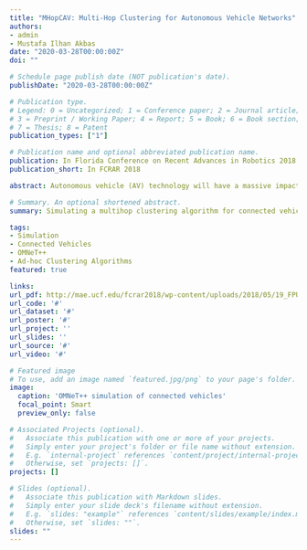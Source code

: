 ```yaml
---
title: "MHopCAV: Multi-Hop Clustering for Autonomous Vehicle Networks"
authors:
- admin
- Mustafa Ilhan Akbas
date: "2020-03-28T00:00:00Z"
doi: ""

# Schedule page publish date (NOT publication's date).
publishDate: "2020-03-28T00:00:00Z"

# Publication type.
# Legend: 0 = Uncategorized; 1 = Conference paper; 2 = Journal article;
# 3 = Preprint / Working Paper; 4 = Report; 5 = Book; 6 = Book section;
# 7 = Thesis; 8 = Patent
publication_types: ["1"]

# Publication name and optional abbreviated publication name.
publication: In Florida Conference on Recent Advances in Robotics 2018
publication_short: In FCRAR 2018

abstract: Autonomous vehicle (AV) technology will have a massive impact on the transportation infrastructure [1]. Intelligent transportation systems are going to be available as vehicle (V2V) and vehicle to infrastructure (V2I) communication become available together with AV technology. In the intelligent transportation systems, the communication among AVs and between AV networks and the infrastructure will be critical. Therefore, clustering solutions must be developed for AV fleets. In this paper, we present the clustering protocol, MHopCAV, the Multi-Hop Clustering Algorithm for Autonomous Vehicle Networks. MHopCAV uses the k-hop clustering algorithm [2], which is designed for dynamic, wireless networks, and adapts it for the clustering of nodes in ACV networks. The k-hop Clustering Algorithm uses a set of four rules to distribute a cluster based on weights. There is a minimum and maximum weight that are defined, "MIN" and "MAX" respectively, as well as the weight of each node, "wn". The cluster head is the node with the MAX weight...

# Summary. An optional shortened abstract.
summary: Simulating a multihop clustering algorithm for connected vehicles.

tags:
- Simulation
- Connected Vehicles
- OMNeT++
- Ad-hoc Clustering Algorithms
featured: true

links:
url_pdf: http://mae.ucf.edu/fcrar2018/wp-content/uploads/2018/05/19_FPU-Autonomous-Medrano-Berumen-Akbas-cr.pdf
url_code: '#'
url_dataset: '#'
url_poster: '#'
url_project: ''
url_slides: ''
url_source: '#'
url_video: '#'

# Featured image
# To use, add an image named `featured.jpg/png` to your page's folder.
image:
  caption: 'OMNeT++ simulation of connected vehicles'
  focal_point: Smart
  preview_only: false

# Associated Projects (optional).
#   Associate this publication with one or more of your projects.
#   Simply enter your project's folder or file name without extension.
#   E.g. `internal-project` references `content/project/internal-project/index.md`.
#   Otherwise, set `projects: []`.
projects: []

# Slides (optional).
#   Associate this publication with Markdown slides.
#   Simply enter your slide deck's filename without extension.
#   E.g. `slides: "example"` references `content/slides/example/index.md`.
#   Otherwise, set `slides: ""`.
slides: ""
---
```

